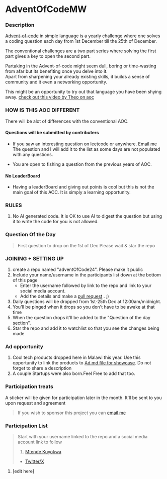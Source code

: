 # AdventOfCodeMW

### Description

[Advent-of-code](https://en.wikipedia.org/wiki/Advent_of_Code) in simple language is a yearly challenge
where one solves a coding question each day from 1st December till the 25th of December.

The conventional challenges are a two part series where solving the first part gives
a key to open the second part.

Partaking in the Advent-of-code might seem dull, boring or time-wasting from afar but its benefiting once you delve into it.  
Apart from sharpening your already existing skills, it builds a sense of community and it even a networking opportunity.

This might be an opportunity to try out that language you have been shying away. [check out this video by Theo on aoc](https://youtu.be/ddLbE9aGHno?si=IIrCjFuEFk8HqnLE)

### HOW IS THIS AOC DIFFERENT

There will be alot of differences with the conventional AOC.

#### Questions will be submitted by contributers

- If you saw an interesting question on leetcode or anywhere. [Email me](mtendekuyokwa19@gmail.com) The question and I will add it to the list as some days are not populated with any questions.

- You are open to fishing a question from the previous years of AOC.

#### No LeaderBoard

- Having a leaderBoard and giving out points is cool but this is not the main goal of this AOC. It is simply a learning opportunity.

### RULES

1. No AI generated code. It is OK to use AI to digest the question but using it to write the
   code for you is not allowed.

### Question Of the Day

> First question to drop on the 1st of Dec Please wait & star the repo

### JOINING + SETTING UP

1.  create a repo named "adventOfCode24". Please make it public
2.  Include your name/username in the participants list down at the bottom of this page
    - Enter the username followed by link to the repo and link to your social media account.
    - Add the details and make a [pull request](https://www.youtube.com/watch?v=dLRA1lffWBw) . ;)
3.  Daily questions will be dropped from 1st-25th Dec at 12:00am/midnight.
4.  You'll be pinged when it drops so you don't have to be awake at that time
5.  When the question drops it'll be added to the "Question of the day section".
6.  Star the repo and add it to watchlist so that you see the changes being made

### Ad opportunity

1. Cool tech products dropped here in Malawi this year. Use this opportunity to link the products to [Ad.md file for showcase](./Ad.md). Do not forget to share a description
1. A couple Startups were also born.Feel Free to add that too.

### Participation treats

A sticker will be given for participation later in the month. It'll be sent to you upon request and agreement

> If you wish to sponsor this project you can [email me](mtendekuyokwa19@gmail.com)

### Participation List

> Start with your username linked to the repo and a social media account link to follow
>
> 1. [Mtende Kuyokwa](https://github.com/Mtendekuyokwa19/adventOfCodeMW)
>
> - [Twitter/X](https://x.com/mtende_kuyokwa)

1. [edit here]

